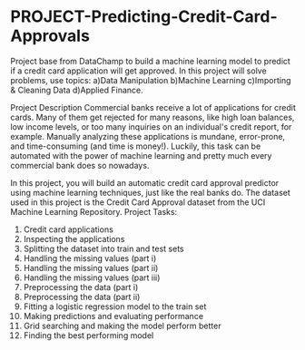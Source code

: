 # PROJECT-Predicting-Credit-Card-Approvals
Project base from DataChamp to build a machine learning model to predict if a credit card application will get approved. In this project will solve problems, use topics:
a)Data Manipulation
b)Machine Learning
c)Importing & Cleaning Data
d)Applied Finance.

Project Description Commercial banks receive a lot of applications for credit cards. Many of them get rejected for many reasons, like high loan balances, low income levels, or too many inquiries on an individual's credit report, for example. Manually analyzing these applications is mundane, error-prone, and time-consuming (and time is money!). Luckily, this task can be automated with the power of machine learning and pretty much every commercial bank does so nowadays. 

In this project, you will build an automatic credit card approval predictor using machine learning techniques, just like the real banks do.  The dataset used in this project is the Credit Card Approval dataset from the UCI Machine Learning Repository.
Project Tasks:
1. Credit card applications
2. Inspecting the applications
3. Splitting the dataset into train and test sets
4. Handling the missing values (part i)
5. Handling the missing values (part ii)
6. Handling the missing values (part iii)
7. Preprocessing the data (part i)
8. Preprocessing the data (part ii)
9. Fitting a logistic regression model to the train set
10. Making predictions and evaluating performance
11. Grid searching and making the model perform better
12. Finding the best performing model
